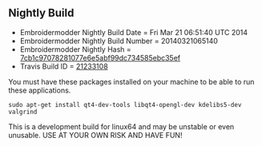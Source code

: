 
Nightly Build
------------------------------

* Embroidermodder Nightly Build Date = Fri Mar 21 06:51:40 UTC 2014
* Embroidermodder Nightly Build Number = 20140321065140
* Embroidermodder Nightly Hash = [7cb1c97078281077e6e5abf99dc734585ebc35ef](https://github.com/Embroidermodder/Embroidermodder/commit/7cb1c97078281077e6e5abf99dc734585ebc35ef)
* Travis Build ID = [21233108](https://travis-ci.org/Embroidermodder/Embroidermodder/builds/21233108)

You must have these packages installed on your machine to be able to run these applications.
```
sudo apt-get install qt4-dev-tools libqt4-opengl-dev kdelibs5-dev valgrind
```

This is a development build for linux64 and may be unstable or even unusable.
USE AT YOUR OWN RISK AND HAVE FUN!

